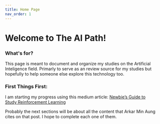 ```yaml
---
title: Home Page
nav_order: 1
---
```


# Welcome to The AI Path!

### What's for?
This page is meant to document and organize my studies on the Artificial Inteligence field. Primarly to serve as an review source for my studies but hopefully to help someone else explore this technology too.

### First Things First:
I am starting my progress using this medium article:
[Newbie’s Guide to Study Reinforcement Learning](https://towardsdatascience.com/newbies-guide-to-study-reinforcement-learning-8b9002eff643)

Probably the next sections will be about all the content that Arkar Min Aung cites on that post. I hope to complete each one of them.
